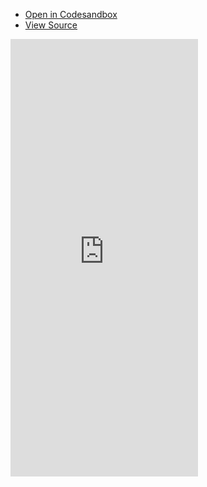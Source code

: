 - [Open in Codesandbox](https://codesandbox.io/s/github/DamianOsipiuk/vue-query/tree/main/examples/nuxt-simple)
- [View Source](https://github.com/DamianOsipiuk/vue-query/tree/main/examples/nuxt-simple)

<iframe src="https://codesandbox.io/embed/github/DamianOsipiuk/vue-query/tree/main/examples/nuxt-simple?hidenavigation=1&view=preview&codemirror=1"
  style="height:700px; border:0; overflow:hidden;"
  sandbox="allow-forms allow-modals allow-popups allow-presentation allow-same-origin allow-scripts"
></iframe>
